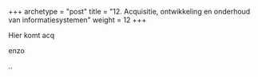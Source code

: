 +++
archetype = "post"
title = "12. Acquisitie, ontwikkeling en onderhoud van informatiesystemen"
weight = 12
+++

Hier komt acq


enzo


..
